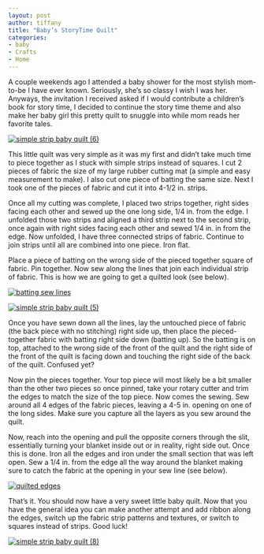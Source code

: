 ```yaml
---
layout: post
author: tiffany
title: "Baby’s StoryTime Quilt"
categories: 
- baby
- Crafts
- Home
---
```


A couple weekends ago I attended a baby shower for the most stylish mom-to-be I have ever known. Seriously, she’s so classy I wish I was her. Anyways, the invitation I received asked if I would contribute a children’s book for story time, I decided to continue the story time theme and also make her baby girl this pretty quilt to snuggle into while mom reads her favorite tales.

[![](jekyll_uploads/2012/10/simple-strip-baby-quilt-6-575x382.jpg "simple strip baby quilt (6)")](http://www.sweetpeonies.com/2012/10/babys-storytime-quilt/simple-strip-baby-quilt-6/)

This little quilt was very simple as it was my first and didn’t take much time to piece together as I stuck with simple strips instead of squares. I cut 2 pieces of fabric the size of my large rubber cutting mat (a simple and easy measurement to make). I also cut one piece of batting the same size. Next I took one of the pieces of fabric and cut it into 4-1/2 in. strips.

Once all my cutting was complete, I placed two strips together, right sides facing each other and sewed up the one long side, 1/4 in. from the edge. I unfolded those two strips and aligned a third strip next to the second strip, once again with right sides facing each other and sewed 1/4 in. in from the edge. Now unfolded, I have three connected strips of fabric. Continue to join strips until all are combined into one piece. Iron flat.

Place a piece of batting on the wrong side of the pieced together square of fabric. Pin together. Now sew along the lines that join each individual strip of fabric. This is how we are going to get a quilted look (see below).

[![batting sew lines](jekyll_uploads/2012/10/simple-strip-baby-quilt-4-575x382.jpg "simple strip baby quilt (4)")](http://www.sweetpeonies.com/2012/10/babys-storytime-quilt/simple-strip-baby-quilt-4/)

[![](jekyll_uploads/2012/10/simple-strip-baby-quilt-5-575x382.jpg "simple strip baby quilt (5)")](http://www.sweetpeonies.com/2012/10/babys-storytime-quilt/simple-strip-baby-quilt-5/)

Once you have sewn down all the lines, lay the untouched piece of fabric (the back piece with no stitching) right side up, then place the pieced-together fabric with batting right side down (batting up). So the batting is on top, attached to the wrong side of the front of the quilt and the right side of the front of the quilt is facing down and touching the right side of the back of the quilt. Confused yet?

Now pin the pieces together. Your top piece will most likely be a bit smaller than the other two pieces so once pinned, take your rotary cutter and trim the edges to match the size of the top piece. Now comes the sewing. Sew around all 4 edges of the fabric pieces, leaving a 4-5 in. opening on one of the long sides. Make sure you capture all the layers as you sew around the quilt.

Now, reach into the opening and pull the opposite corners through the slit, essentially turning your blanket inside out or in reality, right side out. Once this is done. Iron all the edges and iron under the small section that was left open. Sew a 1/4 in. from the edge all the way around the blanket making sure to catch the fabric at the opening in your sew line (see below).

[![quilted edges](jekyll_uploads/2012/10/simple-strip-baby-quilt-1-575x373.jpg "simple strip baby quilt (1)")](http://www.sweetpeonies.com/2012/10/babys-storytime-quilt/simple-strip-baby-quilt-1/)

That’s it. You should now have a very sweet little baby quilt. Now that you have the general idea you can make another attempt and add ribbon along the edges, switch up the fabric strip patterns and textures, or switch to squares instead of strips. Good luck!

[![](jekyll_uploads/2012/10/simple-strip-baby-quilt-8-575x382.jpg "simple strip baby quilt (8)")](http://www.sweetpeonies.com/2012/10/babys-storytime-quilt/simple-strip-baby-quilt-8/)